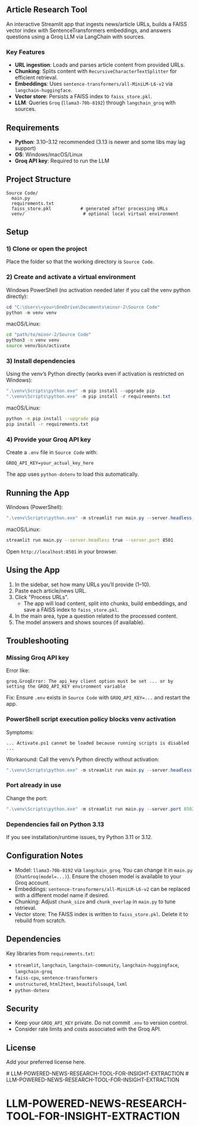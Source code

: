 ## Article Research Tool

An interactive Streamlit app that ingests news/article URLs, builds a FAISS vector index with SentenceTransformers embeddings, and answers questions using a Groq LLM via LangChain with sources.

### Key Features
- **URL ingestion**: Loads and parses article content from provided URLs.
- **Chunking**: Splits content with `RecursiveCharacterTextSplitter` for efficient retrieval.
- **Embeddings**: Uses `sentence-transformers/all-MiniLM-L6-v2` via `langchain-huggingface`.
- **Vector store**: Persists a FAISS index to `faiss_store.pkl`.
- **LLM**: Queries `Groq` (`llama3-70b-8192`) through `langchain_groq` with sources.

## Requirements
- **Python**: 3.10–3.12 recommended (3.13 is newer and some libs may lag support)
- **OS**: Windows/macOS/Linux
- **Groq API key**: Required to run the LLM

## Project Structure
```
Source Code/
  main.py
  requirements.txt
  faiss_store.pkl           # generated after processing URLs
  venv/                      # optional local virtual environment
```

## Setup

### 1) Clone or open the project
Place the folder so that the working directory is `Source Code`.

### 2) Create and activate a virtual environment
Windows PowerShell (no activation needed later if you call the venv python directly):
```powershell
cd "C:\Users\<you>\OneDrive\Documents\minor-2\Source Code"
python -m venv venv
```

macOS/Linux:
```bash
cd "path/to/minor-2/Source Code"
python3 -m venv venv
source venv/bin/activate
```

### 3) Install dependencies
Using the venv’s Python directly (works even if activation is restricted on Windows):
```powershell
".\venv\Scripts\python.exe" -m pip install --upgrade pip
".\venv\Scripts\python.exe" -m pip install -r requirements.txt
```

macOS/Linux:
```bash
python -m pip install --upgrade pip
pip install -r requirements.txt
```

### 4) Provide your Groq API key
Create a `.env` file in `Source Code` with:
```env
GROQ_API_KEY=your_actual_key_here
```

The app uses `python-dotenv` to load this automatically.

## Running the App

Windows (PowerShell):
```powershell
".\venv\Scripts\python.exe" -m streamlit run main.py --server.headless true --server.port 8501
```

macOS/Linux:
```bash
streamlit run main.py --server.headless true --server.port 8501
```

Open `http://localhost:8501` in your browser.

## Using the App
1. In the sidebar, set how many URLs you’ll provide (1–10).
2. Paste each article/news URL.
3. Click "Process URLs".
   - The app will load content, split into chunks, build embeddings, and save a FAISS index to `faiss_store.pkl`.
4. In the main area, type a question related to the processed content.
5. The model answers and shows sources (if available).

## Troubleshooting

### Missing Groq API key
Error like:
```
groq.GroqError: The api_key client option must be set ... or by setting the GROQ_API_KEY environment variable
```
Fix: Ensure `.env` exists in `Source Code` with `GROQ_API_KEY=...` and restart the app.

### PowerShell script execution policy blocks venv activation
Symptoms:
```
... Activate.ps1 cannot be loaded because running scripts is disabled ...
```
Workaround: Call the venv’s Python directly without activation:
```powershell
".\venv\Scripts\python.exe" -m streamlit run main.py --server.headless true --server.port 8501
```

### Port already in use
Change the port:
```powershell
".\venv\Scripts\python.exe" -m streamlit run main.py --server.port 8502
```

### Dependencies fail on Python 3.13
If you see installation/runtime issues, try Python 3.11 or 3.12.

## Configuration Notes
- Model: `llama3-70b-8192` via `langchain_groq`. You can change it in `main.py` (`ChatGroq(model=...)`). Ensure the chosen model is available to your Groq account.
- Embeddings: `sentence-transformers/all-MiniLM-L6-v2` can be replaced with a different model name if desired.
- Chunking: Adjust `chunk_size` and `chunk_overlap` in `main.py` to tune retrieval.
- Vector store: The FAISS index is written to `faiss_store.pkl`. Delete it to rebuild from scratch.

## Dependencies
Key libraries from `requirements.txt`:
- `streamlit`, `langchain`, `langchain-community`, `langchain-huggingface`, `langchain-groq`
- `faiss-cpu`, `sentence-transformers`
- `unstructured`, `html2text`, `beautifulsoup4`, `lxml`
- `python-dotenv`

## Security
- Keep your `GROQ_API_KEY` private. Do not commit `.env` to version control.
- Consider rate limits and costs associated with the Groq API.

## License
Add your preferred license here.


#   L L M - P O W E R E D - N E W S - R E S E A R C H - T O O L - F O R - I N S I G H T - E X T R A C T I O N  
 # LLM-POWERED-NEWS-RESEARCH-TOOL-FOR-INSIGHT-EXTRACTION
# LLM-POWERED-NEWS-RESEARCH-TOOL-FOR-INSIGHT-EXTRACTION
